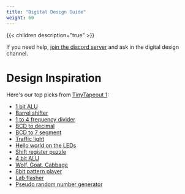 ```yaml
---
title: "Digital Design Guide"
weight: 60
---
```


{{< children description="true" >}}

If you need help, [join the discord server](https://discord.gg/qZHPrPsmt6) and ask in the digital design channel.

# Design Inspiration

Here's our top picks from [TinyTapeout 1](/runs/tt01):

* [1 bit ALU](https://wokwi.com/projects/340318610245288530)
* [Barrel shifter](https://wokwi.com/projects/341136771628663380)
* [1 to 4 frequency divider](https://wokwi.com/projects/341160201697624660)
* [BCD to decimal](https://wokwi.com/projects/341161378978988626)
* [BCD to 7 segment](https://wokwi.com/projects/341152580068442706)
* [Traffic light](https://wokwi.com/projects/341410909669818963)
* [Hello world on the LEDs](https://wokwi.com/projects/341609034095264340)
* [Shift register puzzle](https://wokwi.com/projects/341516949939814994)
* [4 bit ALU](https://wokwi.com/projects/341538994733974098)
* [Wolf, Goat, Cabbage](https://wokwi.com/projects/341614346808328788)
* [8bit pattern player](https://wokwi.com/projects/341620484740219475)
* [Lab flasher](https://wokwi.com/projects/341631644820570706)
* [Pseudo random number generator](https://wokwi.com/projects/341178154799333971)
